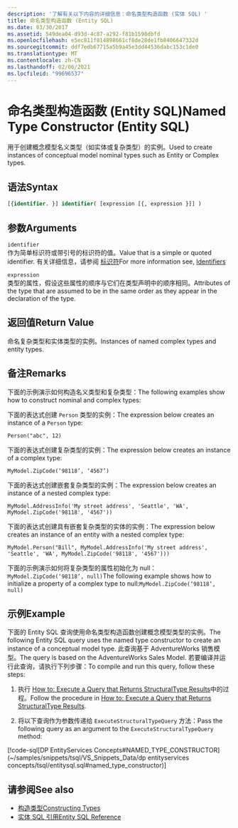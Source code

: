 ```yaml
---
description: '了解有关以下内容的详细信息：命名类型构造函数 (实体 SQL) '
title: 命名类型构造函数 (Entity SQL)
ms.date: 03/30/2017
ms.assetid: 549dea04-d93d-4c87-a292-f81b1598dbfd
ms.openlocfilehash: e5ec811f814898661cf8de28de1fb8406647332d
ms.sourcegitcommit: ddf7edb67715a5b9a45e3dd44536dabc153c1de0
ms.translationtype: MT
ms.contentlocale: zh-CN
ms.lasthandoff: 02/06/2021
ms.locfileid: "99696537"
---
```

# <a name="named-type-constructor-entity-sql"></a><span data-ttu-id="9bbd4-103">命名类型构造函数 (Entity SQL)</span><span class="sxs-lookup"><span data-stu-id="9bbd4-103">Named Type Constructor (Entity SQL)</span></span>

<span data-ttu-id="9bbd4-104">用于创建概念模型名义类型（如实体或复杂类型）的实例。</span><span class="sxs-lookup"><span data-stu-id="9bbd4-104">Used to create instances of conceptual model nominal types such as Entity or Complex types.</span></span>  
  
## <a name="syntax"></a><span data-ttu-id="9bbd4-105">语法</span><span class="sxs-lookup"><span data-stu-id="9bbd4-105">Syntax</span></span>  
  
```sql  
[{identifier. }] identifier( [expression [{, expression }]] )  
```  
  
## <a name="arguments"></a><span data-ttu-id="9bbd4-106">参数</span><span class="sxs-lookup"><span data-stu-id="9bbd4-106">Arguments</span></span>  

 `identifier`  
 <span data-ttu-id="9bbd4-107">作为简单标识符或带引号的标识符的值。</span><span class="sxs-lookup"><span data-stu-id="9bbd4-107">Value that is a simple or quoted identifier.</span></span> <span data-ttu-id="9bbd4-108">有关详细信息，请参阅 [标识符](identifiers-entity-sql.md)</span><span class="sxs-lookup"><span data-stu-id="9bbd4-108">For more information see, [Identifiers](identifiers-entity-sql.md)</span></span>  
  
 `expression`  
 <span data-ttu-id="9bbd4-109">类型的属性，假设这些属性的顺序与它们在类型声明中的顺序相同。</span><span class="sxs-lookup"><span data-stu-id="9bbd4-109">Attributes of the type that are assumed to be in the same order as they appear in the declaration of the type.</span></span>  
  
## <a name="return-value"></a><span data-ttu-id="9bbd4-110">返回值</span><span class="sxs-lookup"><span data-stu-id="9bbd4-110">Return Value</span></span>  

 <span data-ttu-id="9bbd4-111">命名复杂类型和实体类型的实例。</span><span class="sxs-lookup"><span data-stu-id="9bbd4-111">Instances of named complex types and entity types.</span></span>  
  
## <a name="remarks"></a><span data-ttu-id="9bbd4-112">备注</span><span class="sxs-lookup"><span data-stu-id="9bbd4-112">Remarks</span></span>  

 <span data-ttu-id="9bbd4-113">下面的示例演示如何构造名义类型和复杂类型：</span><span class="sxs-lookup"><span data-stu-id="9bbd4-113">The following examples show how to construct nominal and complex types:</span></span>  
  
 <span data-ttu-id="9bbd4-114">下面的表达式创建 `Person` 类型的实例：</span><span class="sxs-lookup"><span data-stu-id="9bbd4-114">The expression below creates an instance of a `Person` type:</span></span>  
  
 `Person("abc", 12)`  
  
 <span data-ttu-id="9bbd4-115">下面的表达式创建复杂类型的实例：</span><span class="sxs-lookup"><span data-stu-id="9bbd4-115">The expression below creates an instance of a complex type:</span></span>  
  
 `MyModel.ZipCode(‘98118’, ‘4567’)`  
  
 <span data-ttu-id="9bbd4-116">下面的表达式创建嵌套复杂类型的实例：</span><span class="sxs-lookup"><span data-stu-id="9bbd4-116">The expression below creates an instance of a nested complex type:</span></span>  
  
 `MyModel.AddressInfo('My street address', 'Seattle', 'WA', MyModel.ZipCode('98118', '4567'))`  
  
 <span data-ttu-id="9bbd4-117">下面的表达式创建具有嵌套复杂类型的实体的实例：</span><span class="sxs-lookup"><span data-stu-id="9bbd4-117">The expression below creates an instance of an entity with a nested complex type:</span></span>  
  
 `MyModel.Person("Bill", MyModel.AddressInfo('My street address', 'Seattle', 'WA', MyModel.ZipCode('98118', '4567')))`  
  
 <span data-ttu-id="9bbd4-118">下面的示例演示如何将复杂类型的属性初始化为 null：`MyModel.ZipCode(‘98118’, null)`</span><span class="sxs-lookup"><span data-stu-id="9bbd4-118">The following example shows how to initialize a property of a complex type to null:`MyModel.ZipCode(‘98118’, null)`</span></span>  
  
## <a name="example"></a><span data-ttu-id="9bbd4-119">示例</span><span class="sxs-lookup"><span data-stu-id="9bbd4-119">Example</span></span>  

 <span data-ttu-id="9bbd4-120">下面的 Entity SQL 查询使用命名类型构造函数创建概念模型类型的实例。</span><span class="sxs-lookup"><span data-stu-id="9bbd4-120">The following Entity SQL query uses the named type constructor to create an instance of a conceptual model type.</span></span> <span data-ttu-id="9bbd4-121">此查询基于 AdventureWorks 销售模型。</span><span class="sxs-lookup"><span data-stu-id="9bbd4-121">The query is based on the AdventureWorks Sales Model.</span></span> <span data-ttu-id="9bbd4-122">若要编译并运行此查询，请执行下列步骤：</span><span class="sxs-lookup"><span data-stu-id="9bbd4-122">To compile and run this query, follow these steps:</span></span>  
  
1. <span data-ttu-id="9bbd4-123">执行 [How to: Execute a Query that Returns StructuralType Results](../how-to-execute-a-query-that-returns-structuraltype-results.md)中的过程。</span><span class="sxs-lookup"><span data-stu-id="9bbd4-123">Follow the procedure in [How to: Execute a Query that Returns StructuralType Results](../how-to-execute-a-query-that-returns-structuraltype-results.md).</span></span>  
  
2. <span data-ttu-id="9bbd4-124">将以下查询作为参数传递给 `ExecuteStructuralTypeQuery` 方法：</span><span class="sxs-lookup"><span data-stu-id="9bbd4-124">Pass the following query as an argument to the `ExecuteStructuralTypeQuery` method:</span></span>  
  
 [!code-sql[DP EntityServices Concepts#NAMED_TYPE_CONSTRUCTOR](~/samples/snippets/tsql/VS_Snippets_Data/dp entityservices concepts/tsql/entitysql.sql#named_type_constructor)]  
  
## <a name="see-also"></a><span data-ttu-id="9bbd4-125">请参阅</span><span class="sxs-lookup"><span data-stu-id="9bbd4-125">See also</span></span>

- [<span data-ttu-id="9bbd4-126">构造类型</span><span class="sxs-lookup"><span data-stu-id="9bbd4-126">Constructing Types</span></span>](constructing-types-entity-sql.md)
- [<span data-ttu-id="9bbd4-127">实体 SQL 引用</span><span class="sxs-lookup"><span data-stu-id="9bbd4-127">Entity SQL Reference</span></span>](entity-sql-reference.md)
